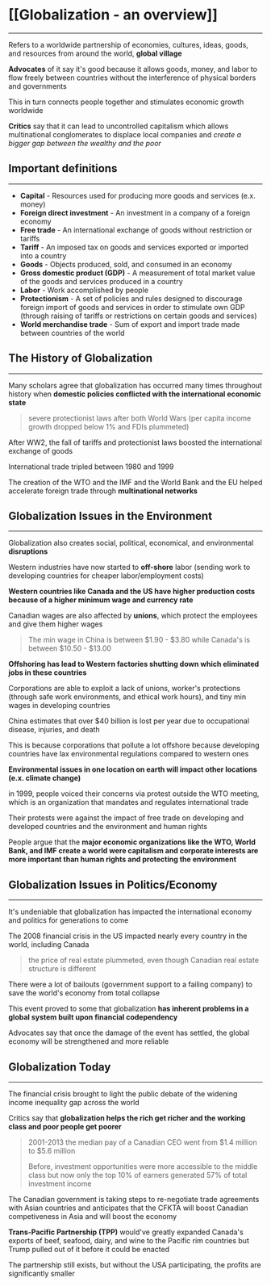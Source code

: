 # [[Globalization - an overview]]
---

Refers to a worldwide partnership of economies, cultures, ideas, goods, and resources from around the world, **global village**

**Advocates** of it say it's good because it allows goods, money, and labor to flow freely between countries without the interference of physical borders and governments

This in turn connects people together and stimulates economic growth worldwide

**Critics** say that it can lead to uncontrolled capitalism which allows multinational conglomerates to displace local companies and *create a bigger gap between the wealthy and the poor*

## Important definitions
---

- **Capital** - Resources used for producing more goods and services (e.x. money)
- **Foreign direct investment** - An investment in a company of a foreign economy
- **Free trade** - An international exchange of goods without restriction or tariffs 
- **Tariff** - An imposed tax on goods and services exported or imported into a country
- **Goods** - Objects produced, sold, and consumed in an economy
- **Gross domestic product (GDP)** - A measurement of total market value of the goods and services produced in a country
- **Labor** - Work accomplished by people
- **Protectionism** - A set of policies and rules designed to discourage foreign import of goods and services in order to stimulate own GDP (through raising of tariffs or restrictions on certain goods and services)
- **World merchandise trade** - Sum of export and import trade made between countries of the world

## The History of Globalization
---

Many scholars agree that globalization has occurred many times throughout history when **domestic policies conflicted with the international economic state**
> severe protectionist laws after both World Wars (per capita income growth dropped below 1% and FDIs plummeted)

After WW2, the fall of tariffs and protectionist laws boosted the international exchange of goods

International trade tripled between 1980 and 1999

The creation of the WTO and the IMF and the World Bank and the EU helped accelerate foreign trade through **multinational networks**

## Globalization Issues in the Environment
---

Globalization also creates social, political, economical, and environmental **disruptions**

Western industries have now started to **off-shore** labor (sending work to developing countries for cheaper labor/employment costs)

**Western countries like Canada and the US have higher production costs because of a higher minimum wage and currency rate**

Canadian wages are also affected by **unions**, which protect the employees and give them higher wages
> The min wage in China is between $1.90 - $3.80 while Canada's is between $10.50 - $13.00

**Offshoring has lead to Western factories shutting down which eliminated jobs in these countries**

Corporations are able to exploit a lack of unions, worker's protections (through safe work environments, and ethical work hours), and tiny min wages in developing countries 

China estimates that over $40 billion is lost per year due to occupational disease, injuries, and death

This is because corporations that pollute a lot offshore because developing countries have lax environmental regulations compared to western ones

**Environmental issues in one location on earth will impact other locations (e.x. climate change)**

in 1999, people voiced their concerns via protest outside the WTO meeting, which is an organization that mandates and regulates international trade

Their protests were against the impact of free trade on developing and developed countries and the environment and human rights

People argue that the **major economic organizations like the WTO, World Bank, and IMF create a world were capitalism and corporate interests are more important than human rights and protecting the environment**


## Globalization Issues in Politics/Economy
---

It's undeniable that globalization has impacted the international economy and politics for generations to come

The 2008 financial crisis in the US impacted nearly every country in the world, including Canada
> the price of real estate plummeted, even though Canadian real estate structure is different

There were a lot of bailouts (government support to a failing company) to save the world's economy from total collapse

This event proved to some that globalization **has inherent problems in a global system built upon financial codependency**

Advocates say that once the damage of the event has settled, the global economy will be strengthened and more reliable

## Globalization Today
---

The financial crisis brought to light the public debate of the widening income inequality gap  across the world

Critics say that **globalization helps the rich get richer and the working class and poor people get poorer**
> 2001-2013 the median pay of a Canadian CEO went from $1.4 million to $5.6 million
> 
> Before, investment opportunities were more accessible to the middle class but now only the top 10% of earners generated 57% of total investment income

The Canadian government is taking steps to re-negotiate trade agreements with Asian countries and anticipates that the CFKTA will boost Canadian competiveness in Asia and will boost the economy

**Trans-Pacific Partnership (TPP)** would've greatly expanded Canada's exports of beef, seafood, dairy, and wine to the Pacific rim countries but Trump pulled out of it before it could be enacted

The partnership still exists, but without the USA participating, the profits are significantly smaller
